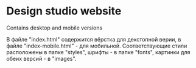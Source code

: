 # Design studio website
 Contains desktop and mobile versions

В файле "index.html" содержится вёрстка для декстопной верии, в файле "index-mobile.html" - для мобильной. Соответствующие стили расположены в папке "styles", шрифты - в папке "fonts", картинки для обеих версий - в "images".